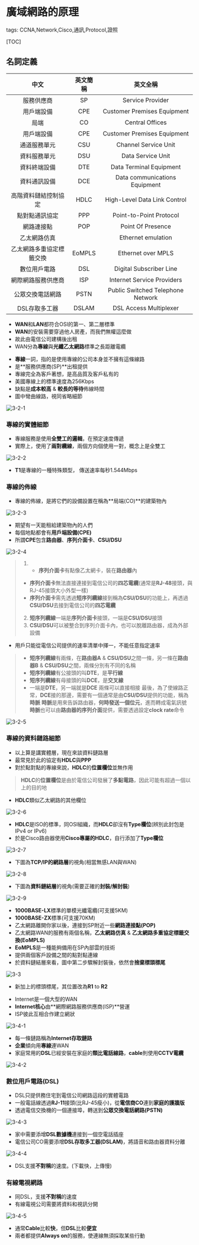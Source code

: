 # 廣域網路的原理

tags: CCNA,Network,Cisco,通訊,Protocol,證照

[TOC]

## 名詞定義

|   中文   | 英文簡稱 | 英文全稱|
| :--------: | :--------:| :------: |
|服務供應商|SP|Service Provider|
|用戶端設備|CPE|Customer Premises Equipment|
|局端|CO|Central Offices|
|用戶端設備|CPE|Customer Premises Equipment|
|通道服務單元|CSU|Channel Service Unit|
|資料服務單元|DSU|Data Service Unit|
|資料終端設備|DTE|Data Terminal Equipment|
|資料通訊設備|DCE|Data communications Equipment|
|高階資料鏈結控制協定|HDLC|High-Level Data Link Control|
|點對點通訊協定|PPP|Point-to-Point Protocol|
|網路連接點|POP|Point Of Presence|
|乙太網路仿真||Ethernet emulation|
|乙太網路多重協定標籤交換|EoMPLS|Ethernet over MPLS|
|數位用戶電路|DSL|Digital Subscriber Line|
|網際網路服務供應商|ISP|Internet Service Providers|
|公眾交換電話網路|PSTN|Public Switched Telephone Network|
|DSL存取多工器|DSLAM|DSL Access Multiplexer|

<!--sec data-title="WAN的簡介" data-id="1" data-nopdf="true" data-collapse=false ces-->

- **WAN**和**LAN**都符合OSI的第一、第二層標準
- **WAN**的安裝需要穿過他人房產，而我們無權這麼做
- 故此由電信公司建構後出租
- WAN分為**專線**與**光纖乙太網路**標準之長距離電纜

<!--endsec-->

<!--sec data-title="專線WAN" data-id="2" data-nopdf="true" data-collapse=false ces-->

- **專線**一詞，指的是使用專線的公司本身並不擁有這條線路
- 是**服務供應商(SP)**出租提供
- 專線完全為客戶著想，是高品質及客戶私有的
- 美國專線上的標準速度為256Kbps
- 缺點是**成本較高** & **較長的等待**佈線時間
- 圖中彎曲線路，視同省略細節

![3-2-1](images/3-2-1.png)

### 專線的實體細節

- 專線服務是使用**全雙工的邏輯**，在預定速度傳遞
- 實際上，使用了**兩對纜線**，兩個方向個使用一對，概念上是全雙工

![3-2-2](images/3-2-2.png)

- **T1**是專線的一種特殊類型， 傳送速率每秒1.544Mbps

### 專線的佈線

- 專線的佈線，是將它們的設備設置在稱為**局端(CO)**的建築物內

![3-2-3](images/3-2-3.png)

- 期望有一天能租給建築物內的人們
- 每個地點都會有**用戶端設備(CPE)**
- 所謂**CPE**包含**路由器**、**序列介面卡**、**CSU/DSU**

![3-2-4](images/3-2-4.png)

> 1. - **序列介面卡**有點像乙太網卡，裝在**路由器**內
>
>- **序列介面卡**無法直接連接到電信公司的**四芯電纜**(通常是**RJ-48**接頭，與RJ-45接頭大小外型一樣)
>- **序列介面卡**需先透過**短序列纜線**接到稱為**CSU/DSU**的功能上，再透過**CSU/DSU**去接到電信公司的**四芯電纜**
>
> 2. **短序列纜線**一端是**序列介面卡**接頭，一端是**CSU/DSU**接頭
> 3. **CSU/DSU**可以被整合到序列介面卡內，也可以脫離路由器，成為外部設備

- 用戶只能從電信公司提供的速率清單中擇一，不能任意指定速率

>- **短序列纜線**有兩條，在**路由器A** & **CSU/DSU**之間一條，另一條在**路由器B** & **CSU/DSU**之間，兩條分別有不同的名稱
>- **短序列纜線**有公接頭的叫**DTE**，是**平行線**
>- **短序列纜線**有母接頭的叫**DCE**，是**交叉線**
>- 一端是**DTE**，另一端就是**DCE**
>兩條可以直接相接
>最後，為了使線路正常，**DCE**接的那邊，需要有一個通常是由**CSU/DSU**提供的功能，稱為**時脈**
>**時脈**是用來告訴路由器，**何時發送一個位元**，進而轉成電氣訊號
>**時脈**也可以由**路由器的序列介面**提供，需要透過設定**clock rate**命令

![3-2-5](images/3-2-5.png)

### 專線的資料鏈路細節

- 以上算是講實體層，現在來談資料鏈路層
- 最常見於此的協定有**HDLC**與**PPP**
- 對於點對點的專線來說，**HDLC**的**位置欄位**並無作用

>**HDLC**的**位置欄位**是由於電信公司發展了**多點電路**，因此可能有超過一個以上的目的地

- **HDLC**類似乙太網路的其他欄位

![3-2-6](images/3-2-6.png)

- **HDLC**是ISO的標準，同OSI組織，而**HDLC**卻沒有**Type欄位**(辨別此封包是IPv4 or IPv6)
- 於是Cisco路由器使用**Cisco專屬的HDLC**，自行添加了**Type欄位**

![3-2-7](images/3-2-7.png)

- 下圖為**TCP/IP的網路層**的視角(相當無感LAN與WAN)

![3-2-8](images/3-2-8.png)

- 下圖為**資料鏈結層**的視角(需要正確的**封裝/解封裝**)

![3-2-9](images/3-2-9.png)

<!--endsec-->

<!--sec data-title="乙太網路做為WAN" data-id="3" data-nopdf="true" data-collapse=false ces-->

- **1000BASE-LX**標準的單模光纖電纜(可支援5KM)
- **1000BASE-ZX**標準(可支援70KM)
- 乙太網路離開你家以後，連接到SP附近一些**網路連接點(POP)**
- 乙太網路WAN的服務有兩個名稱，**乙太網路仿真** & **乙太網路多重協定標籤交換(EoMPLS)**
- **EoMPLS**是一種能夠備用在SP內部雲的技術
- 提供兩個客戶設備之間的點對點連線
- 於資料鏈結層來看，圖中第二步驟解封裝後，依然會**捨棄標頭標尾**

![3-3](images/3-2-3.png)

- 新加上的標頭標尾，其位置改為**R1** to **R2**

<!--endsec-->

<!--sec data-title="存取Internet" data-id="4" data-nopdf="true" data-collapse=false ces-->

- Internet是一個大型的WAN
- **Internet核心**由**網際網路服務供應商(ISP)**營運
- ISP彼此互相合作建立網狀

![3-4-1](images/3-4-1.png)

- 每一條鏈路稱為**Internet存取鏈路**
- **企業**傾向用**專線**連WAN
- 家庭常用的**DSL**已經安裝在家庭的**類比電話線路**，**cable**則使用**CCTV電纜**

![3-4-2](images/3-4-2.png)

### 數位用戶電路(DSL)

- DSL只提供務住宅到電信公司網路這段的實體電路
- 一般電話線透過**RJ-11**接頭(比RJ-45瘦小)，從**電信商CO**連到**家庭的護牆版**
- 透過電信交換機的一個連接埠，轉送到**公眾交換電話網路(PSTN)**

![3-4-3](images/3-4-3.png)

- 家中需要添增**DSL數據機**連接到一個空電話插座
- 電信公司CO需要添增**DSL存取多工器(DSLAM)**，將語音和路由器資料分離

![3-4-4](images/3-4-4.png)

- DSL支援**不對稱**的速度。(下載快，上傳慢)

### 有線電視網路

- 同DSL，支援**不對稱**的速度
- 有線電視公司需要將資料和視訊分開

![3-4-5](images/3-4-5.png)

- 通常**Cable**比較**快**，但**DSL**比較**便宜**
- 兩者都提供**Always on**的服務，使連線無須採取某些行動

<!--endsec-->